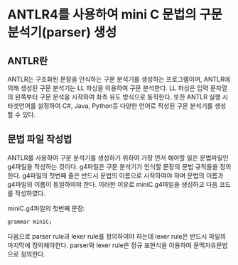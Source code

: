 # ANTLR4를 사용하여 mini C 문법의 구문 분석기(parser) 생성
## ANTLR란
ANTLR는 구조화된 문장을 인식하는 구문 분석기를 생성하는 프로그램이며, ANTLR에 의해 생성된 구문 분석기는 LL 파싱을 이용하여 구문 분석한다. LL 파싱은 입력 문자열의 왼쪽부터 구문 분석을 시작하여
좌측 유도 방식으로 동작한다. 또한 ANTLR 실행 시 타겟언어를 설정하여 C#, Java, Python등 다양한 언어로 작성된 구문 분석기를 생성할 수 있다.  

## 문법 파일 작성법
ANTLR를 사용하여 구문 분석기를 생성하기 위하여 가장 먼저 해야할 일은 문법파일인 g4파일을 작성하는 것이다. g4파일은 구문 분석기가 인식할 문장의 문법 규칙들을 정의한다. g4파일의 첫번째 줄은
반드시 문법의 이름으로 시작하여야 하며 문법의 이름과 g4파일의 이름이 동일하여야 한다. 이러한 이유로 miniC.g4파일을 생성하고 다음 코드를 작성하였다.

miniC.g4파일의 첫번째 문장:

```sh
grammar miniC;
```

다음으로 parser rule과 lexer rule를 정의하여야 하는데 lexer rule은 반드시 파일의 마지막에 정의해야한다. parser와 lexer rule은 정규 표현식을 이용하여 문맥자유문법으로 정의한다.
